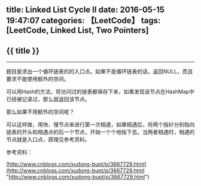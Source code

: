 title: Linked List Cycle II
date: 2016-05-15 19:47:07
categories: 【LeetCode】
tags: [LeetCode, Linked List, Two Pointers]
---
## {{ title }} ##

---

题目是求出一个循环链表的的入口点。如果不是循环链表的话，返回NULL，而且要求不能使用额外的空间。

可以用Hash的方法，将访问过的链表都保存下来，如果发现该节点在HashMap中已经被记录过，那么就返回该节点。

那么如果不用额外的空间呢？

可以这样做，用快、慢节点来进行第一次相遇，如果相遇后，将两个指针分别指向链表的开头和相遇点的后一个节点，开始一个个地指下去。当两者相遇时，相遇的节点就是入口点，原理见参考资料。

参考资料：

[http://www.cnblogs.com/xudong-bupt/p/3667729.html](http://www.cnblogs.com/xudong-bupt/p/3667729.html "http://www.cnblogs.com/xudong-bupt/p/3667729.html")